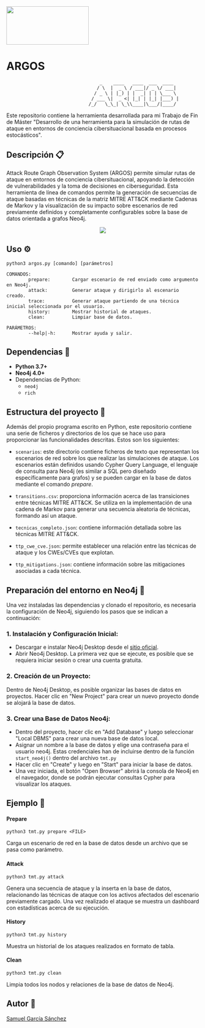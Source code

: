 <img src="https://user-images.githubusercontent.com/78796980/168422761-4be1d1b5-c065-4f44-86d7-44d346971897.png" width="215" height="100">


# ARGOS

                                      _    ____   ____  ___  ____
                                     / \  |  _ \ / ___|/ _ \/ ___|
                                    / _ \ | |_) | |  _| | | \___ \
                                   / ___ \|  _ <| |_| | |_| |___) |
                                  /_/   \_\_| \_\\____|\___/|____/


Este repositorio contiene la herramienta desarrollada para mi Trabajo de Fin de Máster "Desarrollo de una herramienta para la simulación de rutas de ataque en entornos de conciencia cibersituacional basada en procesos estocásticos".


## Descripción :clipboard:
Attack Route Graph Observation System (ARGOS) permite simular rutas de ataque en entornos de conciencia cibersituacional, apoyando la detección de vulnerabilidades y la toma de decisiones en ciberseguridad. Esta herramienta de línea de comandos permite la generación de secuencias de ataque basadas en técnicas de la matriz MITRE ATT&CK mediante Cadenas de Markov y la visualización de su impacto sobre escenarios de red previamente definidos y completamente configurables sobre la base de datos orientada a grafos Neo4j.

<p align="center">
  <img src="https://github.com/user-attachments/assets/710bcfae-f648-4ab4-a7af-af877c413d3c"/>
</p>

## Uso :gear:

```
python3 argos.py [comando] [parámetros]

COMANDOS:
        prepare:        Cargar escenario de red enviado como argumento en Neo4j.
        attack:         Generar ataque y dirigirlo al escenario creado.
        trace:          Generar ataque partiendo de una técnica inicial seleccionada por el usuario.
        history:        Mostrar historial de ataques.
        clean:          Limpiar base de datos.

PARÁMETROS:
        --help|-h:      Mostrar ayuda y salir.
```

## Dependencias :bookmark:
- **Python 3.7+**
- **Neo4j 4.0+**
- Dependencias de Python:
  - `neo4j`
  - `rich`

## Estructura del proyecto :open_file_folder:

Además del propio programa escrito en Python, este repositorio contiene una serie de ficheros y directorios de los que se hace uso para proporcionar las funcionalidades descritas. Estos son los siguientes:

- `scenarios`: este directorio contiene ficheros de texto que representan los escenarios de red sobre los que realizar las simulaciones de ataque. Los escenarios están definidos usando Cypher Query Language, el lenguaje de consulta para Neo4j (es similar a SQL pero diseñado específicamente para grafos) y se pueden cargar en la base de datos mediante el comando *prepare*.
  
- `transitions.csv`: proporciona información acerca de las transiciones entre técnicas MITRE ATT&CK. Se utiliza en la implementación de una cadena de Markov para generar una secuencia aleatoria de técnicas, formando así un ataque.
  
- `tecnicas_completo.json`: contiene información detallada sobre las técnicas MITRE ATT&CK.

- `ttp_cwe_cve.json`: permite establecer una relación entre las técnicas de ataque y los CWEs/CVEs que explotan.
  
- `ttp_mitigations.json`: contiene información sobre las mitigaciones asociadas a cada técnica.

## Preparación del entorno en Neo4j :wrench:
Una vez instaladas las dependencias y clonado el repositorio, es necesaria la configuración de Neo4j, siguiendo los pasos que se indican a continuación:

### 1. Instalación y Configuración Inicial:

- Descargar e instalar Neo4j Desktop desde el [sitio oficial](https://neo4j.com/download/).
- Abrir Neo4j Desktop. La primera vez que se ejecute, es posible que se requiera iniciar sesión o crear una cuenta gratuita.

### 2. Creación de un Proyecto:

Dentro de Neo4j Desktop, es posible organizar las bases de datos en proyectos. Hacer clic en "New Project" para crear un nuevo proyecto donde se alojará la base de datos.

### 3. Crear una Base de Datos Neo4j:

- Dentro del proyecto, hacer clic en "Add Database" y luego seleccionar "Local DBMS" para crear una nueva base de datos local.
- Asignar un nombre a la base de datos y elige una contraseña para el usuario neo4j. Estas credenciales han de incluirse dentro de la función `start_neo4j()` dentro del archivo `tmt.py`
- Hacer clic en "Create" y luego en "Start" para iniciar la base de datos.
- Una vez iniciada, el botón "Open Browser" abrirá la consola de Neo4j en el navegador, donde se podrán ejecutar consultas Cypher para visualizar los ataques.

## Ejemplo 🚀

#### Prepare
`python3 tmt.py prepare <FILE>`

Carga un escenario de red en la base de datos desde un archivo que se pasa como parámetro.

#### Attack
`python3 tmt.py attack`

Genera una secuencia de ataque y la inserta en la base de datos, relacionando las técnicas de ataque con los activos afectados del escenario previamente cargado. Una vez realizado el ataque se muestra un dashboard con estadísticas acerca de su ejecución.

#### History
`python3 tmt.py history`

Muestra un historial de los ataques realizados en formato de tabla.

#### Clean
`python3 tmt.py clean`

Limpia todos los nodos y relaciones de la base de datos de Neo4j.


## Autor :art:
[Samuel García Sánchez](https://github.com/samugs13)
